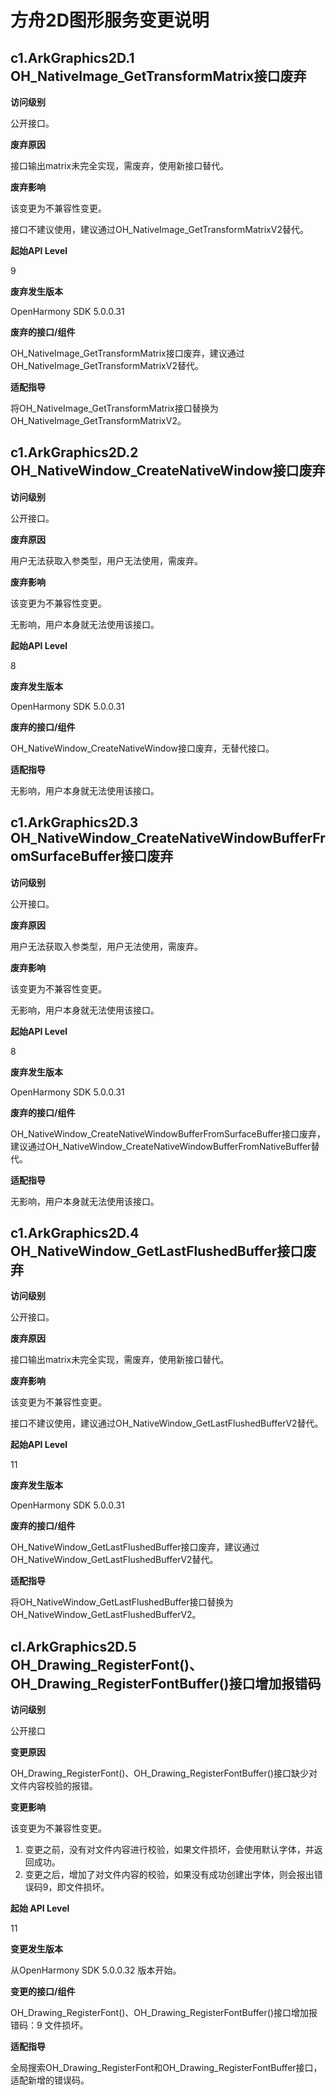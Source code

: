 # 方舟2D图形服务变更说明

## c1.ArkGraphics2D.1 OH_NativeImage_GetTransformMatrix接口废弃

**访问级别**

公开接口。

**废弃原因**

接口输出matrix未完全实现，需废弃，使用新接口替代。

**废弃影响**

该变更为不兼容性变更。

接口不建议使用，建议通过OH_NativeImage_GetTransformMatrixV2替代。

**起始API Level**

9

**废弃发生版本**

OpenHarmony SDK 5.0.0.31

**废弃的接口/组件**

OH_NativeImage_GetTransformMatrix接口废弃，建议通过OH_NativeImage_GetTransformMatrixV2替代。

**适配指导**

将OH_NativeImage_GetTransformMatrix接口替换为OH_NativeImage_GetTransformMatrixV2。

## c1.ArkGraphics2D.2 OH_NativeWindow_CreateNativeWindow接口废弃

**访问级别**

公开接口。

**废弃原因**

用户无法获取入参类型，用户无法使用，需废弃。

**废弃影响**

该变更为不兼容性变更。

无影响，用户本身就无法使用该接口。

**起始API Level**

8

**废弃发生版本**

OpenHarmony SDK 5.0.0.31

**废弃的接口/组件**

OH_NativeWindow_CreateNativeWindow接口废弃，无替代接口。

**适配指导**

无影响，用户本身就无法使用该接口。

## c1.ArkGraphics2D.3 OH_NativeWindow_CreateNativeWindowBufferFromSurfaceBuffer接口废弃

**访问级别**

公开接口。

**废弃原因**

用户无法获取入参类型，用户无法使用，需废弃。

**废弃影响**

该变更为不兼容性变更。

无影响，用户本身就无法使用该接口。

**起始API Level**

8

**废弃发生版本**

OpenHarmony SDK 5.0.0.31

**废弃的接口/组件**

OH_NativeWindow_CreateNativeWindowBufferFromSurfaceBuffer接口废弃，建议通过OH_NativeWindow_CreateNativeWindowBufferFromNativeBuffer替代。

**适配指导**

无影响，用户本身就无法使用该接口。

## c1.ArkGraphics2D.4 OH_NativeWindow_GetLastFlushedBuffer接口废弃

**访问级别**

公开接口。

**废弃原因**

接口输出matrix未完全实现，需废弃，使用新接口替代。

**废弃影响**

该变更为不兼容性变更。

接口不建议使用，建议通过OH_NativeWindow_GetLastFlushedBufferV2替代。

**起始API Level**

11

**废弃发生版本**

OpenHarmony SDK 5.0.0.31

**废弃的接口/组件**

OH_NativeWindow_GetLastFlushedBuffer接口废弃，建议通过OH_NativeWindow_GetLastFlushedBufferV2替代。

**适配指导**

将OH_NativeWindow_GetLastFlushedBuffer接口替换为OH_NativeWindow_GetLastFlushedBufferV2。

## cl.ArkGraphics2D.5 OH_Drawing_RegisterFont()、OH_Drawing_RegisterFontBuffer()接口增加报错码

**访问级别**

公开接口

**变更原因**

OH_Drawing_RegisterFont()、OH_Drawing_RegisterFontBuffer()接口缺少对文件内容校验的报错。

**变更影响**

该变更为不兼容性变更。
1. 变更之前，没有对文件内容进行校验，如果文件损坏，会使用默认字体，并返回成功。
2. 变更之后，增加了对文件内容的校验，如果没有成功创建出字体，则会报出错误码9，即文件损坏。

**起始 API Level**

11

**变更发生版本**

从OpenHarmony SDK 5.0.0.32 版本开始。

**变更的接口/组件**

OH_Drawing_RegisterFont()、OH_Drawing_RegisterFontBuffer()接口增加报错码：9 文件损坏。

**适配指导**

全局搜索OH_Drawing_RegisterFont和OH_Drawing_RegisterFontBuffer接口，适配新增的错误码。
